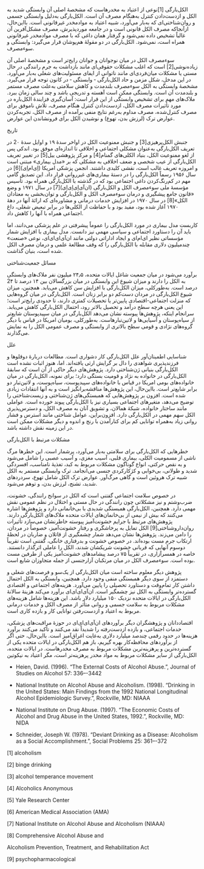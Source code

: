  الکل‌بارگی [1]نوعی از اعتیاد به مخدرهاست که مشخصۀ اصلی آن وابستگی شدید به الکل و ازدست‌دادن کنترل به‌هنگام مصرف آن است. الکل‌بارگی به‌دلیل وابستگی جسمی و روان‌شناختی‌ای که به‌بار می‌آورد، شبیه اعتیاد به موادمخدر غیرقانونی است. بااین‌حال، ازآنجاکه مصرف الکل قانونی است و در جامعه موردپذیرش، مصرف مشکل‌آفرین آن غالباً تشخیص داده نمی‌شود و گرفتار همان داغی که با مصرف موادمخدر غیرقانونی همراه است، نمی‌شود. الکل‌بارگی در دو مقولۀ هم‌پوشان قرار می‌گیرد: وابستگی و سوءمصرف.

 سوءمصرف الکل در میان نوجوانان و جوانان رایج‌تر است و مشخصۀ اصلی آن زیاده‌نوشی[2] است که اغلب مشکلات حقوقی‌ای مانند بازداشت به‌ جرم رانندگی در حال مستی یا مشکلات میان‌فردی‌ای مانند ناتوانی از ایفای مسئولیت‌های شغلی به‌بار می‌آورد. در این مدخل، شکل مزمن و حاد الکل‌بارگی ‐ وابستگی ‐ در کانون توجه قرار می‌گیرد. مشخصۀ وابستگی به الکل سوءمصرف بلندمدت و کاهش سلامتی به‌علت مصرف مستمر و بلندمدت آن است. وابستگی ممکن است آهسته و تدریجی باشد و چند سالی زمان ببرد. ملاک‌های مهم برای تشخیص وابستگی از این قرار است: آسان‌گیری فزایندهٔ الکل‌باره در مورد تأثیرات مصرف الکل، ازدست‌دادن کنترل هنگام مصرف، تلاش ناموفق برای مصرف کنترل‌شده، مصرف مداوم به‌رغم نتایج منفی برآمده از مصرف الکل، تجربه‌کردن عوارض ترک (لرزش بدن، تهوع) و نوشیدن الکل برای فرونشاندن این عوارض.

 تاریخ

جنبش الکل‌پرهیزی[3] و جنبش ممنوعیت الکل در اواخر سدۀ ۱۹ و اوایل سدۀ 2۰ در تعریف الکل‌بارگی به‌عنوان مشکلی اجتماعی و اخلاقی تا اندازه‌ای موفق بود. اندکی پس از لغو ممنوعیت الکل، بنیاد الکلی‌های گمنام[4] و مرکز پژوهشی ییل[5] در تغییر تعریف الکل‌بارگی از عیب شخصی و ضعف اخلاقی به مشکلی که بر «مدل بیماری» مبتنی است و امروزه تعریف غالب است، نقشی کلیدی داشتند. انجمن پزشکی امریکا (اِی‌ام‌اِی)[6] در سال ۱۹۵۶ رسماً الکل‌بارگی را در دستۀ بیماری‌های غیرروانی قرار داد. این تصدیق گامی مهم در کم‌رنگ‌کردن داغی اجتماعی بود که در گذشته با الکل‌بارگی همراه بود. تأسیس مؤسسۀ ملی سوءمصرف الکل و الکل‌بارگی (ان‌آی‌اِی‌اِی‌اِی)[7] در سال ۱۹۷۱ و وضع «قانون جامع پیشگیری و درمان سوءمصرف الکل و الکل‌بارگی و توان‌بخشی به معتادان الکل»[8] در سال ۱۹۷۰ در افزایش خدمات درمانی و مشاوره‌ای که ارائۀ آنها در دهۀ ۱۹۷۰ آغاز شده بود، مفید بود و با حفاظت از الکلی‌ها در برابر تبعیض شغلی، داغ اجتماعی همراه با آنها را کاهش داد.

 کاربست مدل بیماری در مورد الکل‌بارگی را عموماً پیشرفتی در علم پزشکی می‌دانند، اما باید آن را دستاورد اجتماعی و سیاسی مهمی نیز دانست. مدل بیماری با افزایش شمار مؤسساتی نظیر ای‌ام‌ای و ایجاد اداراتی دولتی‌ مانند ان‌آی‌ای‌ای‌ای، نوعی «صنعت» چندمیلیون دلاری مقابله با الکل‌بارگی را که وقف مطالعۀ علمی و درمان مصرف الکل شده است، بنیان گذاشت.

مسائل جمعیت‌شناختی

برآورد می‌شود در میان جمعیت شاغل ایالات متحده، ۲۴٫۵ میلیون نفر ملاک‌های وابستگی به الکل را دارند و میزان شیوع این وابستگی در میان بزرگسالان بین ۱۴ درصد تا 2۴ درصد است. به‌طورکلی، میزان الکل‌بارگی با افزایش سن کاهش می‌یابد. همچنین، میزان شیوع الکل‌بارگی در مردان دست‌کم دو برابر زنان است. الکل‌بارگی در میان گروه‌هایی که منزلت اجتماعی-اقتصادی پایین‌تر یا تحصیلات کمتری دارند، تا حدودی رایج‌تر است؛ این یعنی هرچه سطح درآمد و تحصیل بالاتر رود، احتمال الکل‌بارگی کاهش می‌یابد. سرانجام اینکه، پژوهش‌ها پیوسته نشان می‌دهد الکل‌بارگی در میان سپیدپوستان شایع‌تر از سیاه‌پوستان و آسیایی‌ها و لاتین‌تبارهاست. به‌طورکلی، بومیان امریکا در قیاس با دیگر گروه‌های نژادی و قومی سطح بالاتری از وابستگی و مصرف عمومی الکل را به نمایش می‌گذارند.

علل

شناسایی اطمینان‌آور علل الکل‌بارگی کار دشواری است. مطالعات دربارۀ دوقلوها و فرزندپذیری شواهدی را دال بر گرایش ارثی یافته‌اند. اما، هنوز اثبات نشده است الکل‌بارگی بنیانی ژن‌شناختی دارد. پژوهش‌های دیگر حاکی از آن است که سابقۀ الکل‌بارگی در خانواده به نژاد و قومیت بستگی دارد؛ برای نمونه، الکل‌بارگی در میان خانواده‌های بومی امریکا در قیاس با خانواده‌های سپیدپوست، سیاه‌پوست، و لاتین‌تبار دو برابر شایع‌تر است. بااین‌حال، این پژوهش‌ها مناقشه‌برانگیز است و به آنها انتقادات زیادی شده است. افزون بر پژوهش‌هایی که همبستگی‌های ژن‌شناختی و زیست‌شناختی را توضیح می‌دهد، متغیرهای اجتماعی بسیاری نیز با الکل‌بارگی پیوند خورده است. عواملی مانند ساختار خانواده، شبکۀ همالان، و تشویق آنان به مصرف الکل، و دسترس‌پذیری الکل سهم مهمی در الکل‌بارگی دارد. افزون‌براین، عوامل شناختی مانند استرس و فشار روانی زیاد به‌همراه توانایی کم برای کنارآمدن با رنج و اندوه و دیگر مشکلات ممکن است در این زمینه نقش داشته باشد.

مشکلات مرتبط با الکل‌بارگی

خطرهایی که الکل‌بارگی برای سلامتی به‌بار می‌آورد، پرشمار است. این خطرها مرگ ناشی از مسمومیت الکلی، بیماری قلبی، آسیب مغزی، و آسیب عصبی را شامل می‌شود و به نقص حرکتی، انواع گوناگون مشکلات مربوط به کبد، تغذیۀ نامناسب، افسردگی شدید و طولانی، بی‌خوابی و کژکارکردی جنسی می‌انجامد. ترک وابستگی مستمر به الکل شبیه ترک هروئین است و گاهی مرگ‌آور. عوارض ترک الکل شامل تهوع، سردردهای شدید، تشنج، لرزش بدن، و توهم می‌شود.

 در خصوص سلامت اجتماعی گفتنی است که الکل در سوانح رانندگی، خشونت، ضرب‌وشتم و نیز مشکلاتی چون رانندگی در حال مستی و اختلال در نظم عمومی نقش مهمی دارد. همچنین، الکل‌بارگی همبستگی شدیدی با بی‌خانمانی دارد و پژوهش‌ها اشاره می‌کنند که بیش از نیمی از بی‌خانمان‌های ایالات متحده ملاک‌های الکل‌بارگی دارند. پژوهش‌های مرتبط با جرایم خشونت‌آمیز پیوسته خاطرنشان می‌سازد تأثیرات روان‌داروشناختی[9] الکل تمایل به پرخاشگری و رفتار خشونت‌آمیز، خصوصاً در مردان، را دامن می‌زند. پژوهش‌ها نشان می‌دهد شمار چشمگیری از قاتلان و ضاربان در لحظهٔ ارتکاب جرم مست بوده‌اند. در خصوص خشونت و بدرفتاری خانگی، گفتنی است تقریباً دوسوم آنهایی که قربانی خشونت شریکشان شدند، الکل را عاملی اثرگذار دانستند. خاصه در همسرآزاری، در تقریباً ۷۵ درصد پیشامدهای خشونت‌آمیز یکی از طرفین مست بوده است. سوءمصرف الکل در میان مرتکبان آزارجنسی از جمله متجاوزان شایع است.

 پژوهش دیگر معلوم ساخته است میان الکل‌بارگی از یک‌سو و فرصت‌های شغلی و دستمزد از سوی دیگر همبستگی منفی وجود دارد. همچنین، وابستگی به الکل احتمال داشتن کار تمام‌وقت و دستاورد تحصیلی را پایین می‌آورد. هزینه‌‌های اجتماعی و اقتصادی گسترده‌تر وابستگی به الکل نیز چشمگیر است. ان‌آی‌ای‌ای‌ای برآورد می‌کند هزینۀ سالانۀ الکل‌بارگی در ایالات متحده نزدیک ۱۵۰ میلیارد دلار باشد. این هزینه‌ها شامل هزینه‌های مشکلات مربوط به سلامت جسمی و روانی متأثر از مصرف الکل و خدمات درمانی مربوط به اعتیاد و ازدست‌رفتن توانایی کار و بازده کاری است.

 اقتصاددانان و پژوهشگران دیگر برآوردهای ان‌آی‌ای‌ای‌ای در حوزۀ مراقبت‌های پزشکی، خدمات اجتماعی، و بازده ازدست‌رفته را شدیداً نقد می‌کنند و تأکید می‌کنند برآورد هزینه‌ها در حدود رقمی چندصد میلیارد دلاری به‌غایت اغراق‌آمیز است. بااین‌حال، حتی اگر از برآوردهای محافظه‌کار بهره گیریم، باز هم الکل‌بارگی در ایالات متحده یکی از گسترده‌ترین و پرهزینه‌ترین مشکلات مربوط به مصرف مخدرهاست. در ایالات متحده، الکل‌بارگی از سایر مشکلات مربوط به مواد مخدر پرهزینه‌تر است، مگر اعتیاد به نیکوتین 

 

- Heien, David. (1996). “The External Costs of Alcohol Abuse.”, Journal of Studies on Alcohol 57: 336–-3442

- National Institute on Alcohol Abuse and Alcoholism. (1998). “Drinking in the United States: Main Findings from the 1992 National Longitudinal Alcohol Epidemiologic Survey.”, Rockville, MD: NIAAA

- National Institute on Drug Abuse. (1997). “The Economic Costs of Alcohol and Drug Abuse in the United States, 1992.”, Rockville, MD: NIDA

- Schneider, Joseph W. (1978). “Deviant Drinking as a Disease: Alcoholism as a Social Accomplishment.”, Social Problems 25: 361–-372

[1] alcoholism

[2] binge drinking

[3] alcohol temperance movement

[4] Alcoholics Anonymous

[5] Yale Research Center

[6] American Medical Association (AMA)

[7] National Institute on Alcohol Abuse and Alcoholism (NIAAA)

[8] Comprehensive Alcohol Abuse and

Alcoholism Prevention, Treatment, and Rehabilitation Act

[9] psychopharmacological

  


 